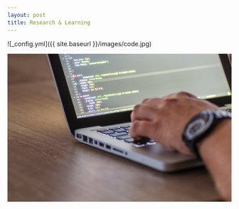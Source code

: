 ```yaml
---
layout: post
title: Research & Learning
---
```



![_config.yml]({{ site.baseurl }}/images/code.jpg)

![coding on a mac](images/code.jpg)

